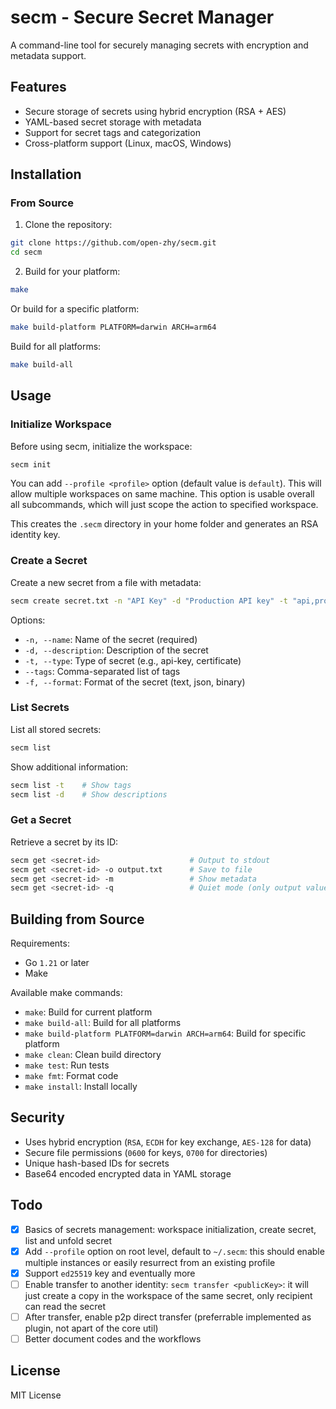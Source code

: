 # secm - Secure Secret Manager

A command-line tool for securely managing secrets with encryption and metadata support.

## Features

- Secure storage of secrets using hybrid encryption (RSA + AES)
- YAML-based secret storage with metadata
- Support for secret tags and categorization
- Cross-platform support (Linux, macOS, Windows)

## Installation

### From Source

1. Clone the repository:
```bash
git clone https://github.com/open-zhy/secm.git
cd secm
```

2. Build for your platform:
```bash
make
```

Or build for a specific platform:
```bash
make build-platform PLATFORM=darwin ARCH=arm64
```

Build for all platforms:
```bash
make build-all
```

## Usage

### Initialize Workspace

Before using secm, initialize the workspace:

```bash
secm init
```

You can add `--profile <profile>` option (default value is `default`). This will allow multiple workspaces on same machine. This option is usable overall all subcommands, which will just scope the action to specified workspace.


This creates the `.secm` directory in your home folder and generates an RSA identity key.

### Create a Secret

Create a new secret from a file with metadata:

```bash
secm create secret.txt -n "API Key" -d "Production API key" -t "api,prod" --type "api-key"
```

Options:
- `-n, --name`: Name of the secret (required)
- `-d, --description`: Description of the secret
- `-t, --type`: Type of secret (e.g., api-key, certificate)
- `--tags`: Comma-separated list of tags
- `-f, --format`: Format of the secret (text, json, binary)

### List Secrets

List all stored secrets:

```bash
secm list
```

Show additional information:
```bash
secm list -t    # Show tags
secm list -d    # Show descriptions
```

### Get a Secret

Retrieve a secret by its ID:

```bash
secm get <secret-id>                    # Output to stdout
secm get <secret-id> -o output.txt      # Save to file
secm get <secret-id> -m                 # Show metadata
secm get <secret-id> -q                 # Quiet mode (only output value)
```

## Building from Source

Requirements:
- Go `1.21` or later
- Make

Available make commands:
- `make`: Build for current platform
- `make build-all`: Build for all platforms
- `make build-platform PLATFORM=darwin ARCH=arm64`: Build for specific platform
- `make clean`: Clean build directory
- `make test`: Run tests
- `make fmt`: Format code
- `make install`: Install locally

## Security

- Uses hybrid encryption (`RSA`, `ECDH` for key exchange, `AES-128` for data)
- Secure file permissions (`0600` for keys, `0700` for directories)
- Unique hash-based IDs for secrets
- Base64 encoded encrypted data in YAML storage

## Todo

- [x] Basics of secrets management: workspace initialization, create secret, list and unfold secret
- [x] Add `--profile` option on root level, default to `~/.secm`: this should enable multiple instances or easily resurrect from an existing profile
- [x] Support `ed25519` key and eventually more
- [ ] Enable transfer to another identity: `secm transfer <publicKey>`: it will just create a copy in the workspace of the same secret, only recipient can read the secret
- [ ] After transfer, enable p2p direct transfer (preferrable implemented as plugin, not apart of the core util)
- [ ] Better document codes and the workflows

## License

MIT License
